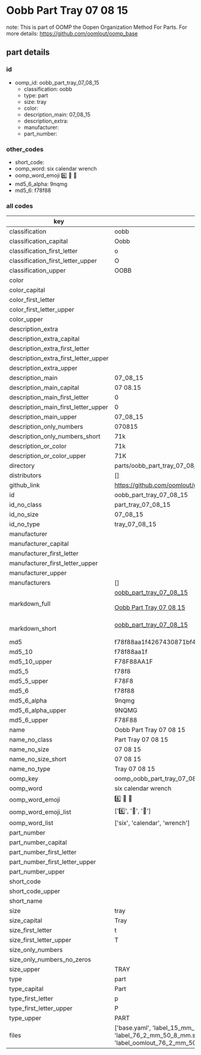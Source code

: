 # Oobb Part Tray 07 08 15  

note: This is part of OOMP the Oopen Organization Method For Parts. For more details: https://github.com/oomlout/oomp_base

##  part details





### id
* oomp_id: oobb_part_tray_07_08_15
  * classification: oobb
  * type: part
  * size: tray
  * color: 
  * description_main: 07_08_15
  * description_extra: 
  * manufacturer: 
  * part_number: 

### other_codes
* short_code: 
* oomp_word: six calendar wrench
* oomp_word_emoji :six: :calendar: :wrench:
* md5_6_alpha: 9nqmg
* md5_6: f78f88

### all codes 
| key | value |  
| --- | --- |  
| classification | oobb |  
| classification_capital | Oobb |  
| classification_first_letter | o |  
| classification_first_letter_upper | O |  
| classification_upper | OOBB |  
| color |  |  
| color_capital |  |  
| color_first_letter |  |  
| color_first_letter_upper |  |  
| color_upper |  |  
| description_extra |  |  
| description_extra_capital |  |  
| description_extra_first_letter |  |  
| description_extra_first_letter_upper |  |  
| description_extra_upper |  |  
| description_main | 07_08_15 |  
| description_main_capital | 07 08.15 |  
| description_main_first_letter | 0 |  
| description_main_first_letter_upper | 0 |  
| description_main_upper | 07_08_15 |  
| description_only_numbers | 070815 |  
| description_only_numbers_short | 71k |  
| description_or_color | 71k |  
| description_or_color_upper | 71K |  
| directory | parts/oobb_part_tray_07_08_15 |  
| distributors | [] |  
| github_link | https://github.com/oomlout/oomlout_oomp_part_src/tree/main/parts/oobb_part_tray_07_08_15/working |  
| id | oobb_part_tray_07_08_15 |  
| id_no_class | part_tray_07_08_15 |  
| id_no_size | 07_08_15 |  
| id_no_type | tray_07_08_15 |  
| manufacturer |  |  
| manufacturer_capital |  |  
| manufacturer_first_letter |  |  
| manufacturer_first_letter_upper |  |  
| manufacturer_upper |  |  
| manufacturers | [] |  
| markdown_full | [oobb_part_tray_07_08_15](https://github.com/oomlout/oomlout_oomp_part_src/tree/main/parts/oobb_part_tray_07_08_15/working)<br>[](https://github.com/oomlout/oomlout_oomp_part_src/tree/main/parts/oobb_part_tray_07_08_15/working)<br>[Oobb Part Tray 07 08 15](https://github.com/oomlout/oomlout_oomp_part_src/tree/main/parts/oobb_part_tray_07_08_15/working)<br><br> |  
| markdown_short | [oobb_part_tray_07_08_15](https://github.com/oomlout/oomlout_oomp_part_src/tree/main/parts/oobb_part_tray_07_08_15/working)<br><br> |  
| md5 | f78f88aa1f4267430871bf41c61ac7c9 |  
| md5_10 | f78f88aa1f |  
| md5_10_upper | F78F88AA1F |  
| md5_5 | f78f8 |  
| md5_5_upper | F78F8 |  
| md5_6 | f78f88 |  
| md5_6_alpha | 9nqmg |  
| md5_6_alpha_upper | 9NQMG |  
| md5_6_upper | F78F88 |  
| name | Oobb Part Tray 07 08 15 |  
| name_no_class | Part Tray 07 08 15 |  
| name_no_size | 07 08 15 |  
| name_no_size_short | 07 08 15 |  
| name_no_type | Tray 07 08 15 |  
| oomp_key | oomp_oobb_part_tray_07_08_15 |  
| oomp_word | six calendar wrench |  
| oomp_word_emoji | :six: :calendar: :wrench: |  
| oomp_word_emoji_list | [':six:', ':calendar:', ':wrench:'] |  
| oomp_word_list | ['six', 'calendar', 'wrench'] |  
| part_number |  |  
| part_number_capital |  |  
| part_number_first_letter |  |  
| part_number_first_letter_upper |  |  
| part_number_upper |  |  
| short_code |  |  
| short_code_upper |  |  
| short_name |  |  
| size | tray |  
| size_capital | Tray |  
| size_first_letter | t |  
| size_first_letter_upper | T |  
| size_only_numbers |  |  
| size_only_numbers_no_zeros |  |  
| size_upper | TRAY |  
| type | part |  
| type_capital | Part |  
| type_first_letter | p |  
| type_first_letter_upper | P |  
| type_upper | PART |  
| files | ['base.yaml', 'label_15_mm_30_mm.pdf', 'label_15_mm_30_mm.svg', 'label_76_2_mm_50_8_mm.pdf', 'label_76_2_mm_50_8_mm.svg', 'label_oomlout_76_2_mm_50_8_mm.pdf', 'label_oomlout_76_2_mm_50_8_mm.svg', 'readme.md', 'working.json', 'working.yaml'] |  
